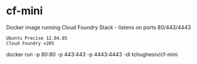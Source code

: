 # cf-mini
Docker image running Cloud Foundry Stack - listens on ports 80/443/4443

    Ubuntu Precise 12.04.05
    Cloud Foundry v205

docker run -p 80:80 -p 443:443 -p 4443:4443 -di tchughesiv/cf-mini
